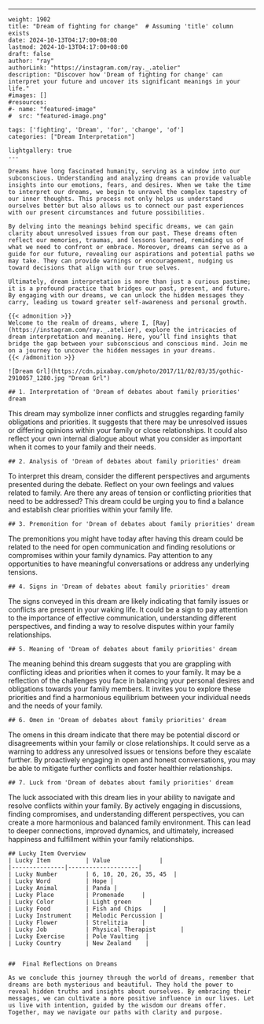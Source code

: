 ---
    weight: 1902
    title: "Dream of fighting for change"  # Assuming 'title' column exists
    date: 2024-10-13T04:17:00+08:00
    lastmod: 2024-10-13T04:17:00+08:00
    draft: false
    author: "ray"
    authorLink: "https://instagram.com/ray._.atelier"
    description: "Discover how 'Dream of fighting for change' can interpret your future and uncover its significant meanings in your life."
    #images: []
    #resources:
    #- name: "featured-image"
    #  src: "featured-image.png"
    
    tags: ['fighting', 'Dream', 'for', 'change', 'of']
    categories: ["Dream Interpretation"]
    
    lightgallery: true
    ---
    
    Dreams have long fascinated humanity, serving as a window into our subconscious. Understanding and analyzing dreams can provide valuable insights into our emotions, fears, and desires. When we take the time to interpret our dreams, we begin to unravel the complex tapestry of our inner thoughts. This process not only helps us understand ourselves better but also allows us to connect our past experiences with our present circumstances and future possibilities.
    
    By delving into the meanings behind specific dreams, we can gain clarity about unresolved issues from our past. These dreams often reflect our memories, traumas, and lessons learned, reminding us of what we need to confront or embrace. Moreover, dreams can serve as a guide for our future, revealing our aspirations and potential paths we may take. They can provide warnings or encouragement, nudging us toward decisions that align with our true selves.
    
    Ultimately, dream interpretation is more than just a curious pastime; it is a profound practice that bridges our past, present, and future. By engaging with our dreams, we can unlock the hidden messages they carry, leading us toward greater self-awareness and personal growth.
    
    {{< admonition >}}
    Welcome to the realm of dreams, where I, [Ray](https://instagram.com/ray._.atelier), explore the intricacies of dream interpretation and meaning. Here, you’ll find insights that bridge the gap between your subconscious and conscious mind. Join me on a journey to uncover the hidden messages in your dreams.
    {{< /admonition >}}
    
    ![Dream Grl](https://cdn.pixabay.com/photo/2017/11/02/03/35/gothic-2910057_1280.jpg "Dream Grl")
    
    ## 1. Interpretation of 'Dream of debates about family priorities' dream
    
This dream may symbolize inner conflicts and struggles regarding family obligations and priorities. It suggests that there may be unresolved issues or differing opinions within your family or close relationships. It could also reflect your own internal dialogue about what you consider as important when it comes to your family and their needs.
    
    ## 2. Analysis of 'Dream of debates about family priorities' dream
    
To interpret this dream, consider the different perspectives and arguments presented during the debate. Reflect on your own feelings and values related to family. Are there any areas of tension or conflicting priorities that need to be addressed? This dream could be urging you to find a balance and establish clear priorities within your family life.
    
    ## 3. Premonition for 'Dream of debates about family priorities' dream
    
The premonitions you might have today after having this dream could be related to the need for open communication and finding resolutions or compromises within your family dynamics. Pay attention to any opportunities to have meaningful conversations or address any underlying tensions.
    
    ## 4. Signs in 'Dream of debates about family priorities' dream
    
The signs conveyed in this dream are likely indicating that family issues or conflicts are present in your waking life. It could be a sign to pay attention to the importance of effective communication, understanding different perspectives, and finding a way to resolve disputes within your family relationships.
    
    ## 5. Meaning of 'Dream of debates about family priorities' dream
    
The meaning behind this dream suggests that you are grappling with conflicting ideas and priorities when it comes to your family. It may be a reflection of the challenges you face in balancing your personal desires and obligations towards your family members. It invites you to explore these priorities and find a harmonious equilibrium between your individual needs and the needs of your family.
    
    ## 6. Omen in 'Dream of debates about family priorities' dream
    
The omens in this dream indicate that there may be potential discord or disagreements within your family or close relationships. It could serve as a warning to address any unresolved issues or tensions before they escalate further. By proactively engaging in open and honest conversations, you may be able to mitigate further conflicts and foster healthier relationships.
    
    ## 7. Luck from 'Dream of debates about family priorities' dream
    
The luck associated with this dream lies in your ability to navigate and resolve conflicts within your family. By actively engaging in discussions, finding compromises, and understanding different perspectives, you can create a more harmonious and balanced family environment. This can lead to deeper connections, improved dynamics, and ultimately, increased happiness and fulfillment within your family relationships.
    
    ## Lucky Item Overview
    | Lucky Item          | Value              |
    |---------------|--------------------|
    | Lucky Number        | 6, 10, 20, 26, 35, 45  |
    | Lucky Word          | Hope |
    | Lucky Animal        | Panda |
    | Lucky Place         | Promenade     |
    | Lucky Color         | Light green     |
    | Lucky Food          | Fish and Chips      |
    | Lucky Instrument    | Melodic Percussion |
    | Lucky Flower        | Strelitzia    |
    | Lucky Job           | Physical Therapist       |
    | Lucky Exercise      | Pole Vaulting  |
    | Lucky Country       | New Zealand    |
    
    
    ##  Final Reflections on Dreams
    
    As we conclude this journey through the world of dreams, remember that dreams are both mysterious and beautiful. They hold the power to reveal hidden truths and insights about ourselves. By embracing their messages, we can cultivate a more positive influence in our lives. Let us live with intention, guided by the wisdom our dreams offer. Together, may we navigate our paths with clarity and purpose.
    